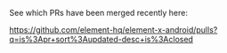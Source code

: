 See which PRs have been merged recently here:

https://github.com/element-hq/element-x-android/pulls?q=is%3Apr+sort%3Aupdated-desc+is%3Aclosed
